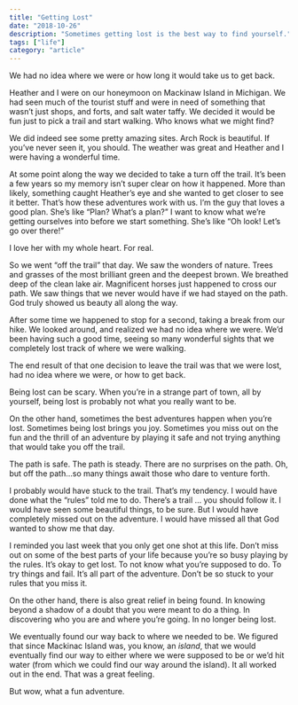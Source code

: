 ```yaml
---
title: "Getting Lost"
date: "2018-10-26"
description: "Sometimes getting lost is the best way to find yourself."
tags: ["life"]
category: "article"
---
```


We had no idea where we were or how long it would take us to get back.

Heather and I were on our honeymoon on Mackinaw Island in Michigan. We had seen much of the tourist stuff and were in need of something that wasn’t just shops, and forts, and salt water taffy. We decided it would be fun just to pick a trail and start walking. Who knows what we might find?

We did indeed see some pretty amazing sites. Arch Rock is beautiful. If you’ve never seen it, you should. The weather was great and Heather and I were having a wonderful time.

At some point along the way we decided to take a turn off the trail. It’s been a few years so my memory isn’t super clear on how it happened. More than likely, something caught Heather’s eye and she wanted to get closer to see it better. That’s how these adventures work with us. I’m the guy that loves a good plan. She’s like “Plan? What’s a plan?” I want to know what we’re getting ourselves into before we start something. She’s like “Oh look! Let’s go over there!”

I love her with my whole heart. For real.

So we went “off the trail” that day. We saw the wonders of nature. Trees and grasses of the most brilliant green and the deepest brown. We breathed deep of the clean lake air. Magnificent horses just happened to cross our path. We saw things that we never would have if we had stayed on the path. God truly showed us beauty all along the way.

After some time we happened to stop for a second, taking a break from our hike. We looked around, and realized we had no idea where we were. We’d been having such a good time, seeing so many wonderful sights that we completely lost track of where we were walking.

The end result of that one decision to leave the trail was that we were lost, had no idea where we were, or how to get back.

Being lost can be scary. When you’re in a strange part of town, all by yourself, being lost is probably not what you really want to be.

On the other hand, sometimes the best adventures happen when you’re lost. Sometimes being lost brings you joy. Sometimes you miss out on the fun and the thrill of an adventure by playing it safe and not trying anything that would take you off the trail.

The path is safe. The path is steady. There are no surprises on the path. Oh, but off the path…so many things await those who dare to venture forth.

I probably would have stuck to the trail. That’s my tendency. I would have done what the “rules” told me to do. There’s a trail … you should follow it. I would have seen some beautiful things, to be sure. But I would have completely missed out on the adventure. I would have missed all that God wanted to show me that day.

I reminded you last week that you only get one shot at this life. Don’t miss out on some of the best parts of your life because you’re so busy playing by the rules. It’s okay to get lost. To not know what you’re supposed to do. To try things and fail. It’s all part of the adventure. Don’t be so stuck to your rules that you miss it.

On the other hand, there is also great relief in being found. In knowing beyond a shadow of a doubt that you were meant to do a thing. In discovering who you are and where you’re going. In no longer being lost.

We eventually found our way back to where we needed to be. We figured that since Mackinac Island was, you know, an _island_, that we would eventually find our way to either where we were supposed to be or we’d hit water (from which we could find our way around the island). It all worked out in the end. That was a great feeling.

But wow, what a fun adventure.
